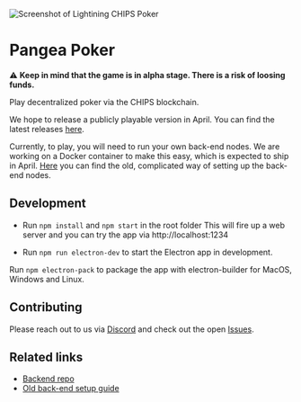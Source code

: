 ![Screenshot of Lightining CHIPS Poker](https://norbert.dev/chips_poker@2x.jpg)

# Pangea Poker

:warning: **Keep in mind that the game is in alpha stage. There is a risk of loosing funds.**

Play decentralized poker via the CHIPS blockchain.

We hope to release a publicly playable version in April. You can find the latest releases [here](https://github.com/chips-blockchain/pangea-poker/releases).

Currently, to play, you will need to run your own back-end nodes. We are working on a Docker container to make this easy, which is expected to ship in April. [Here](https://github.com/NOCTLJRNE/CHIPS-tuto/blob/master/README.md) you can find the old, complicated way of setting up the back-end nodes.

## Development

- Run `npm install` and `npm start` in the root folder This will fire up a web server and you can try the app via http://localhost:1234

- Run `npm run electron-dev` to start the Electron app in development.

Run `npm electron-pack` to package the app with electron-builder for MacOS, Windows and Linux.

## Contributing

Please reach out to us via [Discord](https://discord.gg/NGPu4g) and check out the open [Issues](https://github.com/chips-blockchain/pangea-poker/issues).

## Related links

- [Backend repo](https://github.com/chips-blockchain/bet)
- [Old back-end setup guide](https://github.com/NOCTLJRNE/CHIPS-tuto/blob/master/README.md)
